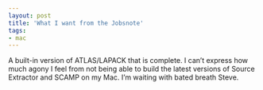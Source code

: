 ```yaml
---
layout: post
title: 'What I want from the Jobsnote'
tags:
- mac
---
```

A built-in version of ATLAS/LAPACK that is complete. I can’t express how much agony I feel from not being able to build the latest versions of Source Extractor and SCAMP on my Mac. I’m waiting with bated breath Steve.
